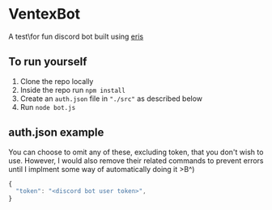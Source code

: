 # VentexBot
A test\for fun discord bot built using [eris](https://abal.moe/Eris/)

## To run yourself
1. Clone the repo locally
2. Inside the repo run `npm install`
3. Create an `auth.json` file in `"./src"` as described below
4. Run `node bot.js`

## auth.json example
You can choose to omit any of these, excluding token, that you don't wish to use. However, I would also remove their related commands to prevent errors until I implment some way of automatically doing it >B^)
```js
{
  "token": "<discord bot user token>",
}
```